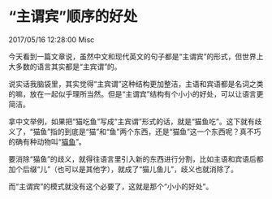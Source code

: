 # “主谓宾”顺序的好处
2017/05/16 12:28:00
Misc


今天看到一篇文章说，虽然中文和现代英文的句子都是“主谓宾”的形式，但世界上大多数的语言其实都是“主宾谓”的。

说实话我脑袋里，其实觉得“主宾谓”这种结构更加整洁，主语和宾语都是名词之类的嘛，放在一起似乎理所当然。但是“主谓宾”结构有个小小的好处，可以让语言更简洁。

拿中文举例，如果把“猫吃鱼”写成“主宾谓”形式的话，就是“猫鱼吃”。这下就有歧义了，“猫鱼”指的到底是“猫”和“鱼”两个东西，还是“猫鱼”这一个东西呢？真不巧的确有种动物叫“[猫鱼][catfish]”。

要消除“猫鱼”的歧义，就得往语言里引入新的东西进行分割，比如主语和宾语后都加个后缀“儿”（也可以是其他字），就成了“猫儿鱼儿”，歧义也就消除了。

而“主谓宾”的模式就没有这个必要了，这就是那个“小小的好处”。


[catfish]: http://baike.baidu.com/link?url=NJgTRHrZeFt5ag87OXoG9OAeVuiawpjNyo7Q6k6pOWJNAt1KdJJRHyZnOCppWqfMEGnhL4e1GD0D_7drShxS3nqNoIHtlW2iiU_Er_pWz8m

